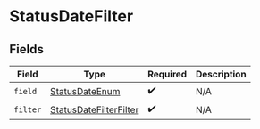 # StatusDateFilter


## Fields

| Field                                                                       | Type                                                                        | Required                                                                    | Description                                                                 |
| --------------------------------------------------------------------------- | --------------------------------------------------------------------------- | --------------------------------------------------------------------------- | --------------------------------------------------------------------------- |
| `field`                                                                     | [StatusDateEnum](../../models/components/StatusDateEnum.md)                 | :heavy_check_mark:                                                          | N/A                                                                         |
| `filter`                                                                    | [StatusDateFilterFilter](../../models/components/StatusDateFilterFilter.md) | :heavy_check_mark:                                                          | N/A                                                                         |